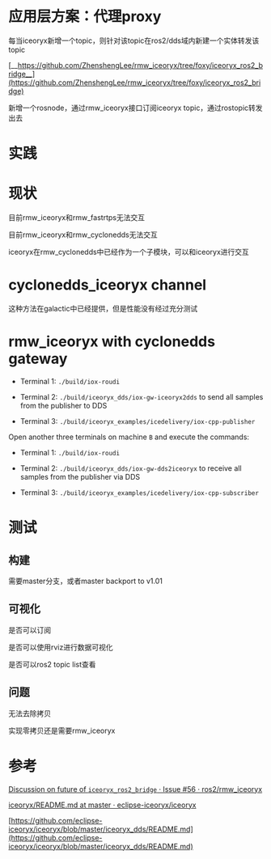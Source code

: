 # 应用层方案：代理proxy

每当iceoryx新增一个topic，则针对该topic在ros2/dds域内新建一个实体转发该topic

[__https://github.com/ZhenshengLee/rmw_iceoryx/tree/foxy/iceoryx_ros2_bridge__](https://github.com/ZhenshengLee/rmw_iceoryx/tree/foxy/iceoryx_ros2_bridge)

新增一个rosnode，通过rmw_iceoryx接口订阅iceoryx topic，通过rostopic转发出去

# 实践

# 现状

目前rmw_iceoryx和rmw_fastrtps无法交互

目前rmw_iceoryx和rmw_cyclonedds无法交互

iceoryx在rmw_cyclonedds中已经作为一个子模块，可以和iceoryx进行交互

# cyclonedds_iceoryx channel

这种方法在galactic中已经提供，但是性能没有经过充分测试

# rmw_iceoryx with cyclonedds gateway

- Terminal 1: `./build/iox-roudi`

- Terminal 2: `./build/iceoryx_dds/iox-gw-iceoryx2dds` to send all samples from the publisher to DDS

- Terminal 3: `./build/iceoryx_examples/icedelivery/iox-cpp-publisher`

Open another three terminals on machine `B` and execute the commands:

- Terminal 1: `./build/iox-roudi`

- Terminal 2: `./build/iceoryx_dds/iox-gw-dds2iceoryx` to receive all samples from the publisher via DDS

- Terminal 3: `./build/iceoryx_examples/icedelivery/iox-cpp-subscriber`

# 测试

## 构建

需要master分支，或者master backport to v1.01

## 可视化

是否可以订阅

是否可以使用rviz进行数据可视化

是否可以ros2 topic list查看

## 问题

无法去除拷贝

实现零拷贝还是需要rmw_iceoryx

# 参考

[Discussion on future of `iceoryx_ros2_bridge` · Issue #56 · ros2/rmw_iceoryx](https://github.com/ros2/rmw_iceoryx/issues/56)

[iceoryx/README.md at master · eclipse-iceoryx/iceoryx](https://github.com/eclipse-iceoryx/iceoryx/blob/master/iceoryx_dds/README.md)

[https://github.com/eclipse-iceoryx/iceoryx/blob/master/iceoryx_dds/README.md](https://github.com/eclipse-iceoryx/iceoryx/blob/master/iceoryx_dds/README.md)
